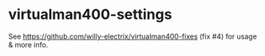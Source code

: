 # virtualman400-settings

See https://github.com/willy-electrix/virtualman400-fixes (fix #4) for usage & more info.
